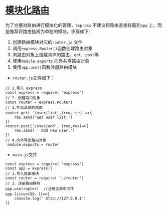 # [模块化路由](https://github.com/Twlig/issuesBlog/issues/6)

为了方便对路由进行模块化的管理，`Express` 不建议将路由直接挂载到`app` 上，而是推荐将路由抽离为单独的模块。步骤如下:

1. 创建路由模块对应的`router.js` 文件
2. 调用`express.Router()`函数创建路由对象
3. 向路由对象上挂载具体的路由，`get, post`等
4. 使用`module.exports` 向外共享路由对象
5. 使用`app.use()`函数注册路由模块

- `router.js`文件如下：

```node
// 1.导入 express
const express = require( 'express')
// 2．创建路由对象
const router = express.Router(
// 3.挂载具体的路由
router.get( '/user/list',(req，res) =>{
	res.send('Get user list.')
})
router.post('/user/add', (req,res)=>{
	res.send( ' Add new user.')
})
// 4.向外导出路由对象
 module.exports = router
```

- `main.js`文件

```node
const express = require( 'express')
const app = express()
// 1.导入路由模块
const router = require( './router')
// 2．注册路由模块
app.use(ropter)  //注册全局中间件
app.listen(80，()=>{
	console.log(' http://127.0.0.1')
)}
```


